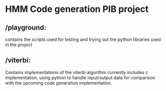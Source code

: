 # HMM Code generation PIB project

## /playground:
contains the scripts used for testing and trying out the python libraries used in the project

## /viterbi:
Contains implementations of the viterbi algorithm
currently includes c implementation, using python to handle input/output data for comparison with the upcoming code generation implementation.
